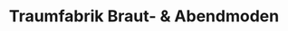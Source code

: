 ---
title: "Traumfabrik Braut- & Abendmoden"
url: /bochum/traumfabrik-braut-und-abendmoden/
shop: Kleidung
---